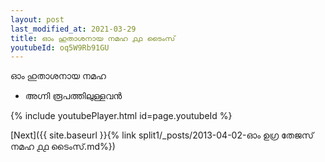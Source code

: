 ```yaml
---
layout: post
last_modified_at: 2021-03-29
title: ഓം ഹുതാശനായ നമഹ ൧൧ ടൈംസ്
youtubeId: oq5W9Rb91GU
---
```

 
 
 ഓം ഹുതാശനായ നമഹ 
 
 -  അഗ്നി രൂപത്തിലുള്ളവൻ 
 
  
 
  
 
 
 
 
 
 


{% include youtubePlayer.html id=page.youtubeId %}
 
[Next]({{ site.baseurl }}{% link  split1/_posts/2013-04-02-ഓം ഉഗ്ര തേജസ് നമഹ ൧൧ ടൈംസ്.md%})
 

